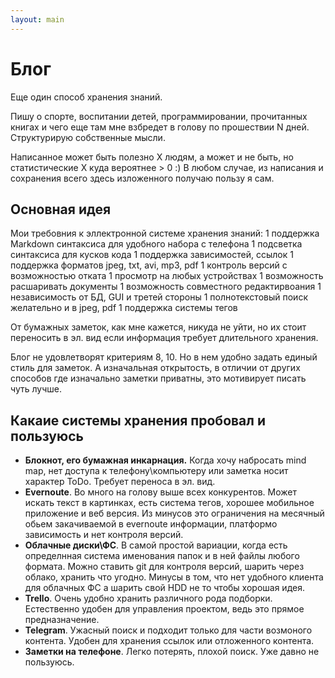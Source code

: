 ```yaml
---
layout: main
---
```

# Блог

Еще один способ хранения знаний.

Пишу о спорте, воспитании детей, программировании,
прочитанных книгах и чего еще там мне взбредет в голову 
по прошествии N дней. Структурирую собственные мысли.

Написанное может быть полезно X людям,
а может и не быть, но статистические X куда вероятнее > 0 :)
В любом случае, из написания и сохранения всего здесь изложенного 
получаю пользу я сам.

## Основная идея

Мои требовния к эллектронной системе хранения знаний:
1 поддержка Markdown синтаксиса для удобного набора с телефона
1 подсветка синтаксиса для кусков кода
1 поддержка зависимостей, ссылок
1 поддержка форматов jpeg, txt, avi, mp3, pdf
1 контроль версий с возможностью отката
1 просмотр на любых устройствах
1 возможность расшаривать документы
1 возможность совместного редактирвоания
1 независимость от БД, GUI и третей стороны
1 полнотекстовый поиск желательно и в jpeg, pdf
1 поддержка системы тегов

От бумажных заметок, как мне кажется, никуда не уйти, но их стоит
переносить в эл. вид если информация требует длительного хранения.

Блог не удовлетворят критериям 8, 10. Но в нем удобно задать единый стиль
для заметок. А изначальная открытость, в отличии от других способов 
где изначально заметки приватны, это мотивирует писать чуть лучше.

## Какаие системы хранения пробовал и пользуюсь
- **Блокнот, его бумажная инкарнация.** Когда хочу набросать mind map, 
нет доступа к телефону\компьютеру или заметка носит характер ToDo.
Требует переноса в эл. вид.
- **Evernoute**. Во много на голову выше всех конкурентов. Может искать 
текст в картинках, есть система тегов, хорошее мобильное приложение
и веб версия. Из минусов это ограничения 
на месячный обьем закачиваемой в evernoute информации, платформо 
зависимость и нет контроля версий.
- **Облачные диски\ФС**. В самой простой вариации, когда есть определнная
система именования папок и в ней файлы любого формата. Можно ставить 
git для контроля версий, шарить через облако, хранить что угодно. 
Минусы в том, что нет удобного клиента для облачных ФС а шарить свой HDD 
не то чтобы хорошая идея.
- **Trello**. Очень удобно хранить различного рода подборки. Естественно удобен для 
управления проектом, ведь это прямое предназначение.
- **Telegram**. Ужасный поиск и подходит только для части возмоного контента.
Удобен для хранения ссылок или отложенного контента.
- **Заметки на телефоне**. Легко потерять, плохой поиск. Уже давно не пользуюсь.



